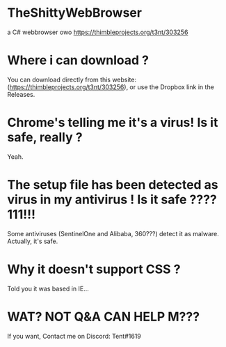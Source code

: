# TheShittyWebBrowser
a C# webbrowser owo
https://thimbleprojects.org/t3nt/303256

# Where i can download ?

You can download directly from this website: (https://thimbleprojects.org/t3nt/303256), or use the Dropbox link in the Releases.

# Chrome's telling me it's a virus! Is it safe, really ?

Yeah.

# The setup file has been detected as virus in my antivirus ! Is it safe ????111!!!

Some antiviruses (SentinelOne and Alibaba, 360???) detect it as malware.  Actually, it's safe.


# Why it doesn't support CSS ?

Told you it was based in IE...

# WAT? NOT Q&A CAN HELP M???
If you want, Contact me on Discord: Tent#1619

